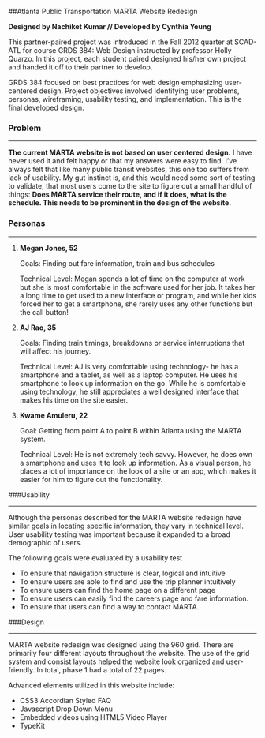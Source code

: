 ##Atlanta Public Transportation MARTA Website Redesign

**Designed by Nachiket Kumar //
Developed by Cynthia Yeung**

This partner-paired project was introduced in the Fall 2012 quarter at 
SCAD-ATL for course GRDS 384: Web Design instructed by professor Holly 
Quarzo. In this project, each student paired designed his/her own project
and handed it off to their partner to develop. 

GRDS 384 focused on best practices for web design emphasizing user-centered
design. Project objectives involved identifying user problems, personas, 
wireframing, usability testing, and implementation. This is the final developed 
design. 

### Problem
- - - -

**The current MARTA website is not based on user centered design.** I have never used it and felt happy or that my answers were easy to find. I’ve always felt that like many public transit websites, this one too suffers from lack of usability. My gut instinct is, and this would need some sort of testing to validate, that most users come to the site to figure out a small handful of things: **Does MARTA service their route, and if it does, what is the schedule. This needs to be prominent in the design of the website.**

### Personas
- - - -
1. **Megan Jones, 52**
	Goals: Finding out fare information, train and bus schedules	Technical Level: Megan spends a lot of time on the computer at work but she is most comfortable in the software used for her job. It takes her a long time to get used to a new interface or program, and while her kids forced her to get a smartphone, she rarely uses any other functions but the call button!
2. **AJ Rao, 35**
	Goals: Finding train timings, breakdowns or service interruptions that will affect his journey.
	Technical Level: AJ is very comfortable using technology- he has a smartphone and a tablet, as well as a laptop computer. He uses his smartphone to look up information on the go. While he is comfortable using technology, he still appreciates a well designed interface that makes his time on the site easier.
3. **Kwame Amuleru, 22**	Goal: Getting from point A to point B within Atlanta using the MARTA system.
	Technical Level: He is not extremely tech savvy. However, he does own a smartphone and uses it to look up information. As a visual person, he places a lot of importance on the look of a site or an app, which makes it easier for him to figure out the functionality.
###Usability
- - - -Although the personas described for the MARTA website redesign have similar goals in locating specific information, they vary in technical level. User usability testing was important because it expanded to a broad demographic of users.
The following goals were evaluated by a usability test
* To ensure that navigation structure is clear, logical and intuitive* To ensure users are able to find and use the trip planner intuitively* To ensure users can find the home page on a different page* To ensure users can easily find the careers page and fare information.* To ensure that users can find a way to contact MARTA.
###Design
- - - -MARTA website redesign was designed using the 960 grid. There are primarily four different layouts throughout the website. The use of the grid system and consist layouts helped the website look organized and user-friendly. In total, phase 1 had a total of 22 pages.
Advanced elements utilized in this website include:* CSS3 Accordian Styled FAQ* Javascript Drop Down Menu* Embedded videos using HTML5 Video Player* TypeKit